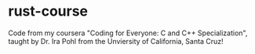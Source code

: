 # rust-course

Code from my coursera "Coding for Everyone: C and C++ Specialization", taught by Dr. Ira Pohl from the Unviersity of California, Santa Cruz!